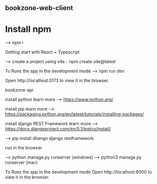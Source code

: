 ## bookzone-web-client

# Install npm
--> npm i

Getting start with React + Typescript

--> create a project using vite - npm create vite@latest

To Runs the app in the development mode
--> npm run dev

Open http://localhost:5173 to view it in the browser.


bookzone-api

install python
learn more --> https://www.python.org/

install pip
learn more --> https://packaging.python.org/en/latest/tutorials/installing-packages/

install django REST Framework
learn more --> https://docs.djangoproject.com/en/5.1/topics/install/

--> pip install dhango django restframework

run in the browser

--> python manage.py runserver (windows)
--> python3 manage.py runserver (mac)

To Runs the app in the development mode
Open http://localhost:8000 to view it in the browser.
